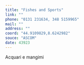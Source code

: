 ```yaml
---
title: "Fishes and Sports"
link: ""
phone: "0131 231634, 348 5159965"
mail: ""
address: ""
coord: "44.9109829,8.6242982"
souce: "ASCOM"
date: 43923
---
```


Acquari e mangimi
